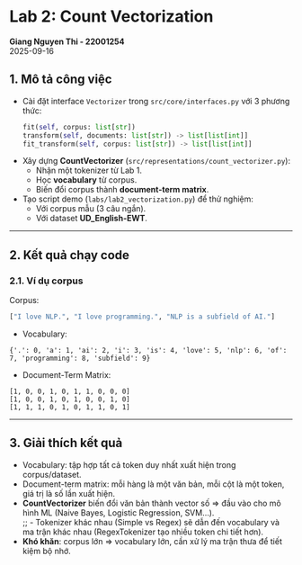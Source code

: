 # Lab 2: Count Vectorization
**Giang Nguyen Thi - 22001254**  
2025-09-16  

## 1. Mô tả công việc
- Cài đặt interface `Vectorizer` trong `src/core/interfaces.py` với 3 phương thức:
  ```python
  fit(self, corpus: list[str])
  transform(self, documents: list[str]) -> list[list[int]]
  fit_transform(self, corpus: list[str]) -> list[list[int]]
  ```
- Xây dựng **CountVectorizer** (`src/representations/count_vectorizer.py`):
  - Nhận một tokenizer từ Lab 1.
  - Học **vocabulary** từ corpus.
  - Biến đổi corpus thành **document-term matrix**.
- Tạo script demo (`labs/lab2_vectorization.py`) để thử nghiệm:
  - Với corpus mẫu (3 câu ngắn).
  - Với dataset **UD_English-EWT**.

---

## 2. Kết quả chạy code

### 2.1. Ví dụ corpus
Corpus:
```python
["I love NLP.", "I love programming.", "NLP is a subfield of AI."]
```

- Vocabulary:  
```
{'.': 0, 'a': 1, 'ai': 2, 'i': 3, 'is': 4, 'love': 5, 'nlp': 6, 'of': 7, 'programming': 8, 'subfield': 9}
```

- Document-Term Matrix:  
```
[1, 0, 0, 1, 0, 1, 1, 0, 0, 0]
[1, 0, 0, 1, 0, 1, 0, 0, 1, 0]
[1, 1, 1, 0, 1, 0, 1, 1, 0, 1]
```

---

## 3. Giải thích kết quả
- Vocabulary: tập hợp tất cả token duy nhất xuất hiện trong corpus/dataset.  
- Document-term matrix: mỗi hàng là một văn bản, mỗi cột là một token, giá trị là số lần xuất hiện.  
- **CountVectorizer** biến đổi văn bản thành vector số => đầu vào cho mô hình ML (Naive Bayes, Logistic Regression, SVM…).  
;; - Tokenizer khác nhau (Simple vs Regex) sẽ dẫn đến vocabulary và ma trận khác nhau (RegexTokenizer tạo nhiều token chi tiết hơn).  
- **Khó khăn**: corpus lớn => vocabulary lớn, cần xử lý ma trận thưa để tiết kiệm bộ nhớ.  
